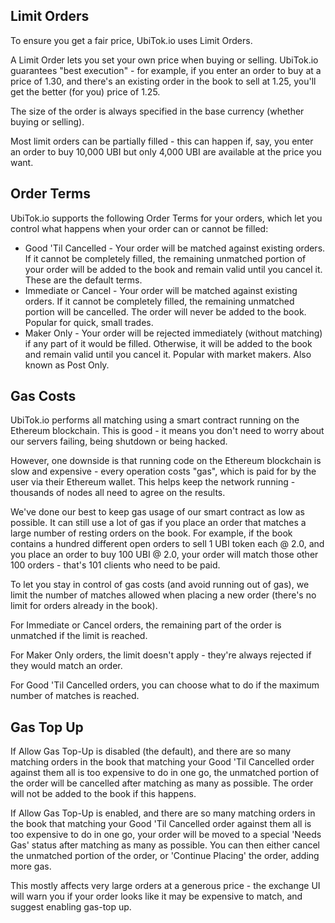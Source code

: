 ## Limit Orders

To ensure you get a fair price, UbiTok.io uses Limit Orders.

A Limit Order lets you set your own price when buying or selling. UbiTok.io guarantees "best execution" - for example, if you enter an order to buy at a price of 1.30, and there's an existing order in the book to sell at 1.25, you'll get the better (for you) price of 1.25.

The size of the order is always specified in the base currency (whether buying or selling).

Most limit orders can be partially filled - this can happen if, say, you enter an order to buy 10,000 UBI but only 4,000 UBI are available at the price you want.

## Order Terms

UbiTok.io supports the following Order Terms for your orders, which let you control what happens when your order can or cannot be filled:

- Good 'Til Cancelled - Your order will be matched against existing orders. If it cannot be completely filled, the remaining unmatched portion of your order will be added to the book and remain valid until you cancel it. These are the default terms.
- Immediate or Cancel - Your order will be matched against existing orders. If it cannot be completely filled, the remaining unmatched portion will be cancelled. The order will never be added to the book. Popular for quick, small trades.
- Maker Only - Your order will be rejected immediately (without matching) if any part of it would be filled. Otherwise, it will be added to the book and remain valid until you cancel it. Popular with market makers. Also known as Post Only.

## Gas Costs

UbiTok.io performs all matching using a smart contract running on the Ethereum blockchain. This is good - it means you don't need to worry about our servers failing, being shutdown or being hacked.

However, one downside is that running code on the Ethereum blockchain is slow and expensive - every operation costs "gas", which is paid for by the user via their Ethereum wallet. This helps keep the network running - thousands of nodes all need to agree on the results.

We've done our best to keep gas usage of our smart contract as low as possible. It can still use a lot of gas if you place an order that matches a large number of resting orders on the book. For example, if the book contains a hundred different open orders to sell 1 UBI token each @ 2.0, and you place an order to buy 100 UBI @ 2.0, your order will match those other 100 orders - that's 101 clients who need to be paid.

To let you stay in control of gas costs (and avoid running out of gas), we limit the number of matches allowed when placing a new order (there's no limit for orders already in the book).

For Immediate or Cancel orders, the remaining part of the order is unmatched if the limit is reached.

For Maker Only orders, the limit doesn't apply - they're always rejected if they would match an order.

For Good 'Til Cancelled orders, you can choose what to do if the maximum number of matches is reached.

## Gas Top Up

If Allow Gas Top-Up is disabled (the default), and there are so many matching orders in the book that matching your Good 'Til Cancelled order against them all is too expensive to do in one go, the unmatched portion of the order will be cancelled after matching as many as possible. The order will not be added to the book if this happens.

If Allow Gas Top-Up is enabled, and there are so many matching orders in the book that matching your Good 'Til Cancelled order against them all is too expensive to do in one go, your order will be moved to a special 'Needs Gas' status after matching as many as possible. You can then either cancel the unmatched portion of the order, or 'Continue Placing' the order, adding more gas.

This mostly affects very large orders at a generous price - the exchange UI will warn you if your order looks like it may be expensive to match, and suggest enabling gas-top up.

